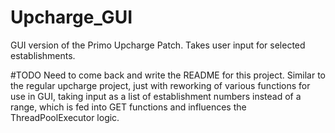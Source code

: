 # Upcharge_GUI
GUI version of the Primo Upcharge Patch. Takes user input for selected establishments. 

#TODO Need to come back and write the README for this project. Similar to the regular upcharge project, just with reworking of various functions for use in GUI, taking input as a list of establishment numbers instead of a range, which is fed into GET functions and influences the ThreadPoolExecutor logic.
